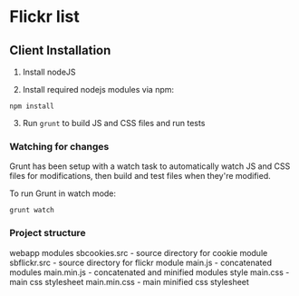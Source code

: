 Flickr list
============

Client Installation
--------------------

1. Install nodeJS 

2. Install required nodejs modules via npm:

```
npm install
```

3. Run `grunt` to build JS and CSS files and run tests


### Watching for changes
Grunt has been setup with a watch task to automatically watch JS and CSS files for modifications, then build and test files when they're modified.

To run Grunt in watch mode:
```
grunt watch
```


### Project structure

webapp
    modules
        sbcookies.src           - source directory for cookie module
        sbflickr.src            - source directory for flickr module
        main.js                 - concatenated modules
        main.min.js             - concatenated and minified modules
    style
        main.css                - main css stylesheet
        main.min.css            - main minified css stylesheet
